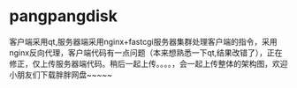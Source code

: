 # pangpangdisk
客户端采用qt,服务器端采用nginx+fastcgi服务器集群处理客户端的指令，采用nginx反向代理，客户端代码有一点问题（本来想熟悉一下qt,结果改错了），正在修正，仅上传服务器端代码。稍后一起上传。。。。，会一起上传整体的架构图，欢迎小朋友们下载胖胖网盘~~~~~
